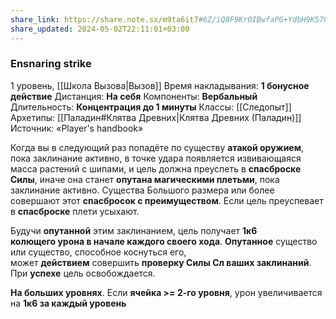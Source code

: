 ```yaml
---
share_link: https://share.note.sx/m9ta6it7#6Z/iQ8F9KrOIBwfaPG+YdbH9K57Opd/A5iBlYFoDaYY
share_updated: 2024-05-02T22:11:01+03:00
---
```

### Ensnaring strike
1 уровень, [[Школа Вызова|Вызов]]
Время накладывания: **1 бонусное действие**
Дистанция: **На себя**
Компоненты: **Вербальный**
Длительность: **Концентрация до 1 минуты**
Классы: [[Следопыт]]
Архетипы: [[Паладин#Клятва Древних|Клятва Древних (Паладин)]]
Источник: «Player's handbook»

Когда вы в следующий раз попадёте по существу **атакой оружием**, пока заклинание активно, в точке удара появляется извивающаяся масса растений с шипами, и цель должна преуспеть в **спасброске Силы**, иначе она станет **опутана магическими плетьми**, пока заклинание активно. Существа Большого размера или более совершают этот **спасбросок с преимуществом**. Если цель преуспевает в **спасброске** плети усыхают.

Будучи **опутанной** этим заклинанием, цель получает **1к6 колющего урона в начале каждого своего хода**. **Опутанное** существо или существо, способное коснуться его, может **действием** совершить **проверку Силы Сл ваших заклинаний**. При **успехе** цель освобождается.

**На больших уровнях**. Если **ячейка >= 2-го уровня**, урон увеличивается на **1к6 за каждый уровень**
